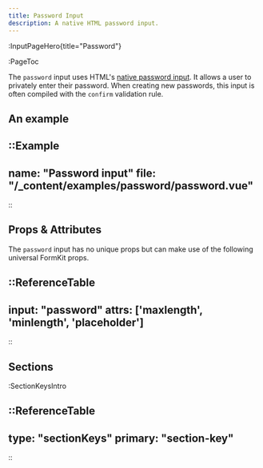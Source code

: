 ```yaml
---
title: Password Input
description: A native HTML password input.
---
```


:InputPageHero{title="Password"}

:PageToc

The `password` input uses HTML's [native password input](https://developer.mozilla.org/en-US/docs/Web/HTML/Element/input/password). It allows a user to privately enter their password. When creating new passwords, this input is often compiled with the `confirm` validation rule.

## An example

::Example
---
name: "Password input"
file: "/_content/examples/password/password.vue"
---
::


## Props & Attributes

The `password` input has no unique props but can make use of the following universal FormKit props.

::ReferenceTable
---
input: "password" 
attrs: ['maxlength', 'minlength', 'placeholder']
---
::


## Sections

:SectionKeysIntro

<div>
  <formkit-input-diagram
    label-content="Password"
    prefix-icon-content="🤫"
    input-content="···········"
    suffix-icon-content="🤐"
    help-content="Keep this hidden in a safe place."
    message-content="Password is required."
  >
  </formkit-input-diagram>
</div>

::ReferenceTable
---
type: "sectionKeys"
primary: "section-key"
---
::


